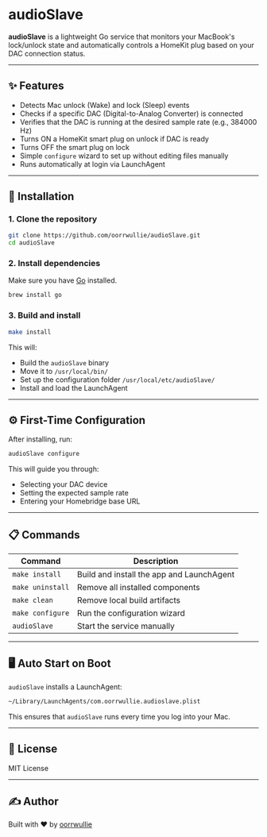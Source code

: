 # audioSlave

**audioSlave** is a lightweight Go service that monitors your MacBook's lock/unlock state and automatically controls a HomeKit plug based on your DAC connection status.

---

## ✨ Features

- Detects Mac unlock (Wake) and lock (Sleep) events
- Checks if a specific DAC (Digital-to-Analog Converter) is connected
- Verifies that the DAC is running at the desired sample rate (e.g., 384000 Hz)
- Turns ON a HomeKit smart plug on unlock if DAC is ready
- Turns OFF the smart plug on lock
- Simple `configure` wizard to set up without editing files manually
- Runs automatically at login via LaunchAgent

---

## 🚀 Installation

### 1. Clone the repository

```bash
git clone https://github.com/oorrwullie/audioSlave.git
cd audioSlave
```

### 2. Install dependencies

Make sure you have [Go](https://golang.org/dl/) installed.

```bash
brew install go
```

### 3. Build and install

```bash
make install
```

This will:
- Build the `audioSlave` binary
- Move it to `/usr/local/bin/`
- Set up the configuration folder `/usr/local/etc/audioSlave/`
- Install and load the LaunchAgent

---

## ⚙️ First-Time Configuration

After installing, run:

```bash
audioSlave configure
```

This will guide you through:
- Selecting your DAC device
- Setting the expected sample rate
- Entering your Homebridge base URL

---

## 📋 Commands

| Command              | Description                                |
|----------------------|--------------------------------------------|
| `make install`       | Build and install the app and LaunchAgent  |
| `make uninstall`     | Remove all installed components            |
| `make clean`         | Remove local build artifacts               |
| `make configure`     | Run the configuration wizard               |
| `audioSlave`         | Start the service manually                 |

---

## 🖥 Auto Start on Boot

`audioSlave` installs a LaunchAgent:

```bash
~/Library/LaunchAgents/com.oorrwullie.audioslave.plist
```

This ensures that `audioSlave` runs every time you log into your Mac.

---

## 📜 License

MIT License

---

## ✍️ Author

Built with ❤️ by [oorrwullie](https://github.com/oorrwullie)
